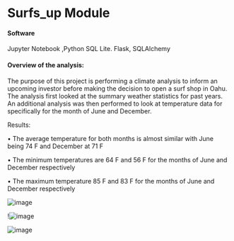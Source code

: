 # Surfs_up Module

#### Software 
Jupyter Notebook ,Python SQL Lite. Flask, SQLAlchemy

#### Overview of the analysis:

The purpose of this project is performing a climate analysis to inform an upcoming investor before making the decision to open a surf shop in Oahu. The analysis first looked at the summary weather statistics for past years. An additional analysis was then performed to look at temperature data for specifically for the month of June and December.

Results: 

•	The average temperature for both months is almost similar with June being 74 F and December at 71 F

•	The minimum temperatures are 64 F and 56 F for the months of June and December respectively

•	The maximum temperature 85 F and 83 F for the months of June and December respectively


![image](https://user-images.githubusercontent.com/90416094/145737324-aed8d8a0-9615-4145-b52b-92befd0d8a9b.png)

!![image](https://user-images.githubusercontent.com/90416094/145737275-810bfe8c-bb0c-4529-b3b7-3d28505508c2.png)

![image](https://user-images.githubusercontent.com/90416094/145737553-93595492-3893-4811-a0d3-577e68b69bfd.png)
